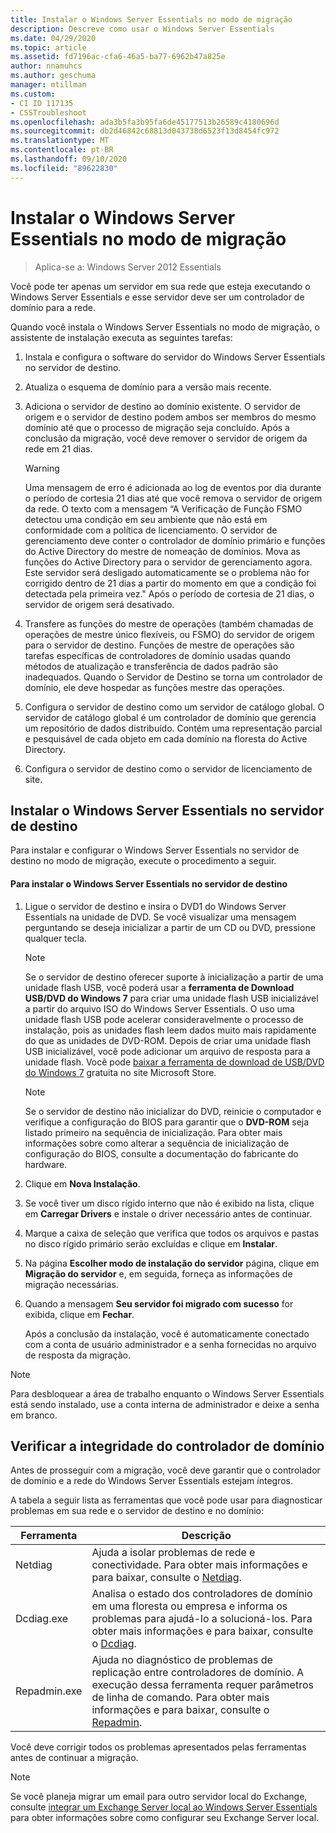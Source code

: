 ```yaml
---
title: Instalar o Windows Server Essentials no modo de migração
description: Descreve como usar o Windows Server Essentials
ms.date: 04/29/2020
ms.topic: article
ms.assetid: fd7196ac-cfa6-46a5-ba77-6962b47a825e
author: nnamuhcs
ms.author: geschuma
manager: mtillman
ms.custom:
- CI ID 117135
- CSSTroubleshoot
ms.openlocfilehash: ada3b5fa3b95fa6de45177513b26589c4180696d
ms.sourcegitcommit: db2d46842c68813d043738d6523f13d8454fc972
ms.translationtype: MT
ms.contentlocale: pt-BR
ms.lasthandoff: 09/10/2020
ms.locfileid: "89622830"
---
```

# <a name="install-windows-server-essentials-in-migration-mode"></a>Instalar o Windows Server Essentials no modo de migração

> Aplica-se a: Windows Server 2012 Essentials

Você pode ter apenas um servidor em sua rede que esteja executando o Windows Server Essentials e esse servidor deve ser um controlador de domínio para a rede.

 Quando você instala o Windows Server Essentials no modo de migração, o assistente de instalação executa as seguintes tarefas:

1.  Instala e configura o software do servidor do Windows Server Essentials no servidor de destino.

2.  Atualiza o esquema de domínio para a versão mais recente.

3.  Adiciona o servidor de destino ao domínio existente. O servidor de origem e o servidor de destino podem ambos ser membros do mesmo domínio até que o processo de migração seja concluído. Após a conclusão da migração, você deve remover o servidor de origem da rede em 21 dias.

    > [!WARNING]
    >  Uma mensagem de erro é adicionada ao log de eventos por dia durante o período de cortesia 21 dias até que você remova o servidor de origem da rede. O texto com a mensagem “A Verificação de Função FSMO detectou uma condição em seu ambiente que não está em conformidade com a política de licenciamento. O servidor de gerenciamento deve conter o controlador de domínio primário e funções do Active Directory do mestre de nomeação de domínios. Mova as funções do Active Directory para o servidor de gerenciamento agora. Este servidor será desligado automaticamente se o problema não for corrigido dentro de 21 dias a partir do momento em que a condição foi detectada pela primeira vez." Após o período de cortesia de 21 dias, o servidor de origem será desativado.

4.  Transfere as funções do mestre de operações (também chamadas de operações de mestre único flexíveis, ou FSMO) do servidor de origem para o servidor de destino. Funções de mestre de operações são tarefas específicas de controladores de domínio usadas quando métodos de atualização e transferência de dados padrão são inadequados. Quando o Servidor de Destino se torna um controlador de domínio, ele deve hospedar as funções mestre das operações.

5.  Configura o servidor de destino como um servidor de catálogo global. O servidor de catálogo global é um controlador de domínio que gerencia um repositório de dados distribuído. Contém uma representação parcial e pesquisável de cada objeto em cada domínio na floresta do Active Directory.

6.  Configura o servidor de destino como o servidor de licenciamento de site.

##  <a name="install-windows-server-essentials-on-the-destination-server"></a><a name="BKMK_Install"></a> Instalar o Windows Server Essentials no servidor de destino
 Para instalar e configurar o Windows Server Essentials no servidor de destino no modo de migração, execute o procedimento a seguir.

#### <a name="to-install-windows-server-essentials-on-the-destination-server"></a>Para instalar o Windows Server Essentials no servidor de destino

1. Ligue o servidor de destino e insira o DVD1 do Windows Server Essentials na unidade de DVD. Se você visualizar uma mensagem perguntando se deseja inicializar a partir de um CD ou DVD, pressione qualquer tecla.

   > [!NOTE]
   >  Se o servidor de destino oferecer suporte à inicialização a partir de uma unidade flash USB, você poderá usar a **ferramenta de Download USB/DVD do Windows 7** para criar uma unidade flash USB inicializável a partir do arquivo ISO do Windows Server Essentials. O uso uma unidade flash USB pode acelerar consideravelmente o processo de instalação, pois as unidades flash leem dados muito mais rapidamente do que as unidades de DVD-ROM. Depois de criar uma unidade flash USB inicializável, você pode adicionar um arquivo de resposta para a unidade flash. Você pode [baixar a ferramenta de download de USB/DVD do Windows 7](https://go.microsoft.com/fwlink/p/?LinkId=248282) gratuita no site Microsoft Store.

   > [!NOTE]
   >  Se o servidor de destino não inicializar do DVD, reinicie o computador e verifique a configuração do BIOS para garantir que o **DVD-ROM** seja listado primeiro na sequência de inicialização. Para obter mais informações sobre como alterar a sequência de inicialização de configuração do BIOS, consulte a documentação do fabricante do hardware.

2. Clique em **Nova Instalação**.

3. Se você tiver um disco rígido interno que não é exibido na lista, clique em **Carregar Drivers** e instale o driver necessário antes de continuar.

4. Marque a caixa de seleção que verifica que todos os arquivos e pastas no disco rígido primário serão excluídas e clique em **Instalar**.

5. Na página **Escolher modo de instalação do servidor** página, clique em **Migração do servidor** e, em seguida, forneça as informações de migração necessárias.

6. Quando a mensagem **Seu servidor foi migrado com sucesso** for exibida, clique em **Fechar**.

   Após a conclusão da instalação, você é automaticamente conectado com a conta de usuário administrador e a senha fornecidas no arquivo de resposta da migração.

> [!NOTE]
>  Para desbloquear a área de trabalho enquanto o Windows Server Essentials está sendo instalado, use a conta interna de administrador e deixe a senha em branco.

##  <a name="verify-the-health-of-the-domain-controller"></a><a name="BKMK_VerifyTheHealthOfDC"></a> Verificar a integridade do controlador de domínio
 Antes de prosseguir com a migração, você deve garantir que o controlador de domínio e a rede do Windows Server Essentials estejam íntegros.

 A tabela a seguir lista as ferramentas que você pode usar para diagnosticar problemas em sua rede e o servidor de destino e no domínio:

|Ferramenta|Descrição|
|----------|-----------------|
|Netdiag|Ajuda a isolar problemas de rede e conectividade. Para obter mais informações e para baixar, consulte o [Netdiag](https://go.microsoft.com/fwlink/?LinkId=217388).|
|Dcdiag.exe|Analisa o estado dos controladores de domínio em uma floresta ou empresa e informa os problemas para ajudá-lo a solucioná-los. Para obter mais informações e para baixar, consulte o [Dcdiag](https://go.microsoft.com/fwlink/?LinkId=217389).|
|Repadmin.exe|Ajuda no diagnóstico de problemas de replicação entre controladores de domínio. A execução dessa ferramenta requer parâmetros de linha de comando. Para obter mais informações e para baixar, consulte o [Repadmin](https://go.microsoft.com/fwlink/?LinkId=217387).|

 Você deve corrigir todos os problemas apresentados pelas ferramentas antes de continuar a migração.

> [!NOTE]
>  Se você planeja migrar um email para outro servidor local do Exchange, consulte [integrar um Exchange Server local ao Windows Server Essentials](../manage/Integrate-an-On-Premises-Exchange-Server-with-Windows-Server-Essentials.md) para obter informações sobre como configurar seu Exchange Server local.
